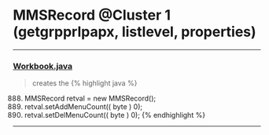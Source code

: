 # MMSRecord @Cluster 1 (getgrpprlpapx, listlevel, properties)

***

### [Workbook.java](https://searchcode.com/codesearch/view/15642358/)
> creates the 
{% highlight java %}
888. MMSRecord retval = new MMSRecord();
890. retval.setAddMenuCount(( byte ) 0);
891. retval.setDelMenuCount(( byte ) 0);
{% endhighlight %}

***

